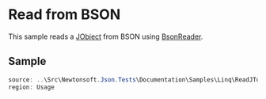 ﻿# Read from BSON

This sample reads a [JObject](/api/newtonsoft/json/linq/jobject/) from BSON using [BsonReader](/api/newtonsoft/json/bson/bsonreader/).

## Sample

```csharp Usage
source: ..\Src\Newtonsoft.Json.Tests\Documentation\Samples\Linq\ReadJTokenFromBson.cs
region: Usage
```
